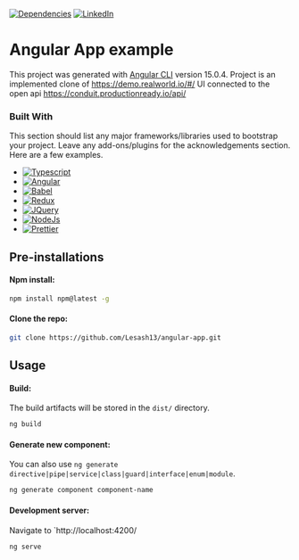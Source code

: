 [![Dependencies][dependency-shield]][dependency-url]
[![LinkedIn][linkedin-shield]][linkedin-url]

# Angular App example

This project was generated with [Angular CLI](https://github.com/angular/angular-cli) version 15.0.4.
Project is an implemented clone of https://demo.realworld.io/#/ UI connected to the open
api https://conduit.productionready.io/api/

### Built With

This section should list any major frameworks/libraries used to bootstrap your project. Leave any add-ons/plugins for
the acknowledgements section. Here are a few examples.

* [![Typescript][Typescript.io]][Typescript-url]
* [![Angular][Angular.io]][Angular-url]
* [![Babel][Babel.io]][Babel-url]
* [![Redux][Redux.io]][Redux-url]
* [![JQuery][JQuery.com]][JQuery-url]
* [![NodeJs][NodeJs.io]][NodeJs-url]
* [![Prettier][Prettier.io]][Prettier-url]

## Pre-installations

#### Npm install:

  ```sh
  npm install npm@latest -g
  ```

#### Clone the repo:

```sh
git clone https://github.com/Lesash13/angular-app.git
```

## Usage

#### Build:
The build artifacts will be stored in the `dist/` directory.

``` sh
ng build
```

#### Generate new component:
You can also use `ng generate directive|pipe|service|class|guard|interface|enum|module`.

```sh
ng generate component component-name
```

#### Development server:
Navigate to `http://localhost:4200/ 

```sh
ng serve
```

<!-- MARKDOWN LINKS & IMAGES -->

[dependency-shield]: https://img.shields.io/badge/Dependency_Graph-darkgreen?style=for-the-badge

[dependency-url]: https://github.com/Lesash13/angular-app/network/dependencies

[linkedin-shield]: https://img.shields.io/badge/-LinkedIn-black.svg?style=for-the-badge&logo=linkedin&colorB=darkblue

[linkedin-url]: https://www.linkedin.com/in/victoriya-mitrofanova-96839278/

[Typescript.io]: https://img.shields.io/badge/-TypeScript-lightblue?style=for-the-badge&logo=typescript

[Typescript-url]: https://www.typescriptlang.org/

[Angular.io]: https://img.shields.io/badge/Angular-DD0031?style=for-the-badge&logo=angular

[Angular-url]: https://angular.io/

[Babel.io]: https://img.shields.io/badge/-Babel-lightgrey?style=for-the-badge&logo=babel

[Babel-url]:https://babeljs.io/

[Redux.io]: https://img.shields.io/badge/-Redux-blueviolet?style=for-the-badge&logo=redux

[Redux-url]: https://redux.js.org/

[JQuery.com]: https://img.shields.io/badge/jQuery-0769AD?style=for-the-badge&logo=jquery

[JQuery-url]: https://jquery.com

[NodeJs.io]: https://img.shields.io/badge/-Node.js-green?style=for-the-badge&logo=Node.js

[NodeJs-url]: https://nodejs.org/en/

[Prettier.io]: https://img.shields.io/badge/Prettier-0769AD?style=for-the-badge&logo=prettier

[Prettier-url]: https://prettier.io/
